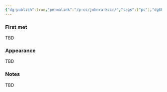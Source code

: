 ```yaml
---
{"dg-publish":true,"permalink":"/p-cs/johnra-kcir/","tags":["pc"],"dgShowBacklinks":true,"dgShowLocalGraph":true,"noteIcon":"pc","created":"2023-12-30T13:32:46.746+01:00","updated":"2024-01-18T10:45:56.149+01:00"}
---
```


### First met
TBD
### Appearance
TBD
### Notes
TBD
